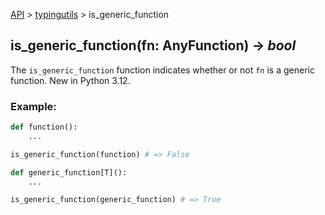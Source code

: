 [API](/docs/api.md) > [typingutils](/docs/api/typingutils/typingutils.md) > is_generic_function

## is_generic_function(fn: AnyFunction) -> _bool_

The `is_generic_function` function  indicates whether or not `fn` is a generic function. New in Python 3.12.

### Example:
```python
def function():
    ...

is_generic_function(function) # => False

def generic_function[T]():
    ...

is_generic_function(generic_function) # => True
```